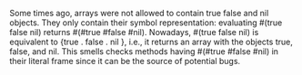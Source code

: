 Some times ago, arrays were not allowed to contain true false and nil objects. They only contain their symbol representation: evaluating #(true false nil) returns #(#true #false #nil). 
	Nowadays, #(true false nil) is equivalent to {true . false . nil }, i.e., it returns an array with the objects true, false, and nil. 
	This smells checks methods having #(#true #false #nil) in their literal frame since it can be the source of potential bugs. 
	 